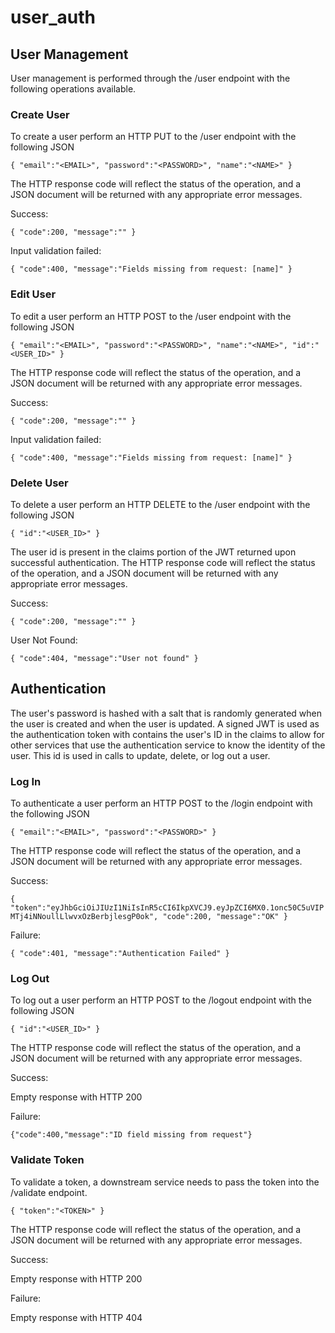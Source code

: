 # user_auth

## User Management

User management is performed through the /user endpoint with the following operations available.

### Create User

To create a user perform an HTTP PUT to the /user endpoint with the following JSON

`{ "email":"<EMAIL>", "password":"<PASSWORD>", "name":"<NAME>" }`

The HTTP response code will reflect the status of the operation, and a JSON document will be returned with any appropriate error messages.

Success:

`{ "code":200, "message":"" }`

Input validation failed:

`{ "code":400, "message":"Fields missing from request: [name]" }`

### Edit User

To edit a user perform an HTTP POST to the /user endpoint with the following JSON

`{ "email":"<EMAIL>", "password":"<PASSWORD>", "name":"<NAME>", "id":"<USER_ID>" }`

The HTTP response code will reflect the status of the operation, and a JSON document will be returned with any appropriate error messages.

Success:

`{ "code":200, "message":"" }`

Input validation failed:

`{ "code":400, "message":"Fields missing from request: [name]" }`

### Delete User

To delete a user perform an HTTP DELETE to the /user endpoint with the following JSON

`{ "id":"<USER_ID>" }`

The user id is present in the claims portion of the JWT returned upon successful authentication. The HTTP response code will reflect the status of the operation, and a JSON document will be returned with any appropriate error messages.

Success:

`{ "code":200, "message":"" }`

User Not Found:

`{ "code":404, "message":"User not found" }`

## Authentication

The user's password is hashed with a salt that is randomly generated when the user is created and when the user is updated.
A signed JWT is used as the authentication token with contains the user's ID in the claims to allow for other services that use the authentication service to know the identity of the user. This id is used in calls to update, delete, or log out a user.

### Log In

To authenticate a user perform an HTTP POST to the /login endpoint with the following JSON

`{ "email":"<EMAIL>", "password":"<PASSWORD>" }`

The HTTP response code will reflect the status of the operation, and a JSON document will be returned with any appropriate error messages.

Success:

`{ "token":"eyJhbGciOiJIUzI1NiIsInR5cCI6IkpXVCJ9.eyJpZCI6MX0.1onc50C5uVIPMTj4iNNoullLlwvxOzBerbjlesgP0ok", "code":200, "message":"OK" }`

Failure:

`{ "code":401, "message":"Authentication Failed" }`

### Log Out

To log out a user perform an HTTP POST to the /logout endpoint with the following JSON

`{ "id":"<USER_ID>" }`

The HTTP response code will reflect the status of the operation, and a JSON document will be returned with any appropriate error messages.

Success:

Empty response with HTTP 200

Failure:

`{"code":400,"message":"ID field missing from request"}`

### Validate Token

To validate a token, a downstream service needs to pass the token into the /validate endpoint.

`{ "token":"<TOKEN>" }`

The HTTP response code will reflect the status of the operation, and a JSON document will be returned with any appropriate error messages.

Success:

Empty response with HTTP 200

Failure:

Empty response with HTTP 404